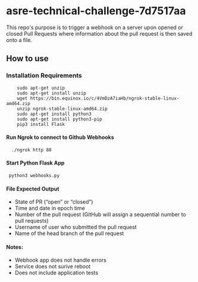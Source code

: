 # asre-technical-challenge-7d7517aa

This repo's purpose is to trigger a webhook on a server upon opened or closed ​Pull Requests​ where information about the pull request is then saved onto a file.

## How to use

### Installation Requirements

 ``` sudo apt-get update
     sudo apt-get unzip
     sudo apt-get install unzip
     wget https://bin.equinox.io/c/4VmDzA7iaHb/ngrok-stable-linux-amd64.zip
     unzip ngrok-stable-linux-amd64.zip
     sudo apt-get install python3
     sudo apt-get install python3-pip
     pip3 install Flask  
```

#### Run Ngrok to connect to Github Webhooks
`  ./ngrok http 80`

#### Start Python Flask App
` python3 webhooks.py`
 
#### File Expected Output

- State of PR (“open” or “closed”)
- Time and date in epoch time
- Number of the pull request (GitHub will assign a sequential number to pull requests)
- Username of user who submitted the pull request  
- Name of the head branch of the pull request

#### Notes:
- Webhook app does not handle errors
- Service does not surive reboot
- Does not include application tests
